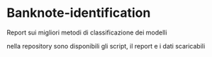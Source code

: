 # Banknote-identification
Report sui migliori metodi di classificazione dei modelli

nella repository sono disponibili gli script, il report e i dati scaricabili
